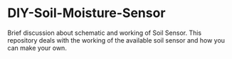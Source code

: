 # DIY-Soil-Moisture-Sensor
Brief discussion about schematic and working of Soil Sensor.
This repository deals with the working of the available soil sensor and how you can make your own.
